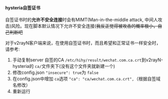 #### hysteria自签证书

自签证书时的**允许不安全连接**时会有MIMT(Man-in-the-middle attack, 中间人攻击)风险。现在脚本默认情况下允许不安全连接(~~我反正觉得被攻击的概率极小，自己判断吧~~

对于v2rayN客户端来说，在使用自签证书时，而且希望和正常证书一样安全时，请参考:

1. 手动复制server 自签的CA `/etc/hihy/result/wechat.com.ca.crt`到v2rayN-hysteria的 `ca/`文件夹下(没有这个文件夹就新建一个)
2. 修改config.json `"insecure": true`为 `false`
3. 在config.json中增加 `ca`选项 `"ca": "ca/wechat.com.ca.crt",`（根据自签域名修改）
4. 重新运行
